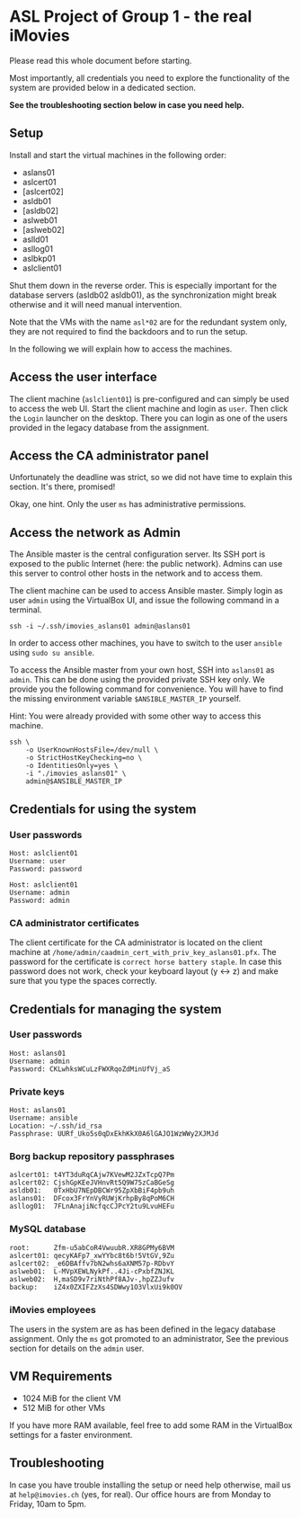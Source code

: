 # ASL Project of Group 1 - the real iMovies

Please read this whole document before starting.

Most importantly, all credentials you need to explore the functionality of the system are provided below in a dedicated section.

**See the troubleshooting section below in case you need help.**

## Setup

Install and start the virtual machines in the following order:
* aslans01
* aslcert01
* [aslcert02]
* asldb01
* [asldb02]
* aslweb01
* [aslweb02]
* aslld01
* asllog01
* aslbkp01
* aslclient01

Shut them down in the reverse order. This is especially important for the
database servers (asldb02 asldb01), as the synchronization might break
otherwise and it will need manual intervention.

Note that the VMs with the name `asl*02` are for the redundant system only, they are not required to
find the backdoors and to run the setup.

In the following we will explain how to access the machines.

## Access the user interface

The client machine (`aslclient01`) is pre-configured and can simply be used to access the web UI.
Start the client machine and login as `user`.
Then click the `Login` launcher on the desktop.
There you can login as one of the users provided in the legacy database from the assignment.

## Access the CA administrator panel

Unfortunately the deadline was strict, so we did not have time to explain this section.
It's there, promised!

Okay, one hint.
Only the user `ms` has administrative permissions.

## Access the network as Admin

The Ansible master is the central configuration server.
Its SSH port is exposed to the public Internet (here: the public network).
Admins can use this server to control other hosts in the network and to access them.

The client machine can be used to access Ansible master.
Simply login as user `admin` using the VirtualBox UI, and issue the following command in a terminal.

```
ssh -i ~/.ssh/imovies_aslans01 admin@aslans01
```

In order to access other machines, you have to switch to the user `ansible` using `sudo su ansible`.

To access the Ansible master from your own host, SSH into `aslans01` as `admin`.
This can be done using the provided private SSH key only.
We provide you the following command for convenience.
You will have to find the missing environment variable `$ANSIBLE_MASTER_IP` yourself.

Hint: You were already provided with some other way to access this machine.

```
ssh \
	-o UserKnownHostsFile=/dev/null \
	-o StrictHostKeyChecking=no \
	-o IdentitiesOnly=yes \
	-i "./imovies_aslans01" \
	admin@$ANSIBLE_MASTER_IP
```

## Credentials for using the system

### User passwords
```
Host: aslclient01
Username: user
Password: password

Host: aslclient01
Username: admin
Password: admin
```

### CA administrator certificates

The client certificate for the CA administrator is located on the client machine at `/home/admin/caadmin_cert_with_priv_key_aslans01.pfx`.
The password for the certificate is `correct horse battery staple`.
In case this password does not work, check your keyboard layout (y <-> z) and make sure that you type the spaces correctly.

## Credentials for managing the system

### User passwords
```
Host: aslans01
Username: admin
Password: CKLwhksWCuLzFWXRqoZdMinUfVj_aS
```

### Private keys
```
Host: aslans01
Username: ansible
Location: ~/.ssh/id_rsa
Passphrase: UURf_Uko5s0qDxEkhKkX0A6lGAJO1WzWWy2XJMJd
```

### Borg backup repository passphrases
```
aslcert01: t4YT3duRqCAjw7KVewM2JZxTcpQ7Pm
aslcert02: CjshGpKEeJVHnvRt5Q9W75zCaBGeSg
asldb01:   0TxHbU7NEpDBCWr95ZpXbBiF4pb9uh
aslans01:  DFcox3FrYnVyRUWjKrhpBy8qPoM6CH
asllog01:  7FLnAnajiNcfqcCJPcY2tu9LvuHEFu
```

### MySQL database
```
root:      Zfm-u5abCoR4VwuubR.XR8GPMy6BVM
aslcert01: qecyKAFp7_xwYYbc8t6b!5VtGV,9Zu
aslcert02: _e6DBAffv7bN2whs6aXNM57p-RDbvY
aslweb01:  L-MVpXEWLNykPf..4Ji-cPxbfZNJKL
aslweb02:  H,maSD9v7riNthPf8AJv-,hpZZJufv
backup:    iZ4x0ZXIFZzXs4SDWwy1O3VlxUi9k0OV
```

### iMovies employees

The users in the system are as has been defined in the legacy database assignment.
Only the `ms` got promoted to an administrator,
See the previous section for details on the `admin` user.

## VM Requirements

- 1024 MiB for the client VM
- 512 MiB for other VMs

If you have more RAM available, feel free to add some RAM in the VirtualBox settings for a faster environment.

## Troubleshooting

In case you have trouble installing the setup or need help otherwise, mail us at `help@imovies.ch` (yes, for real).
Our office hours are from Monday to Friday, 10am to 5pm.
